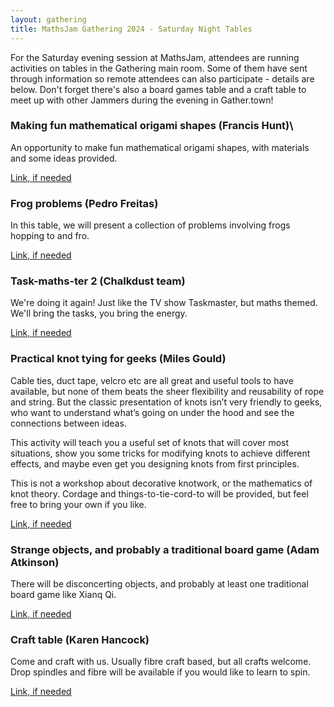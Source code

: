 ```yaml
---
layout: gathering
title: MathsJam Gathering 2024 - Saturday Night Tables
---
```


For the Saturday evening session at MathsJam, attendees are running activities on tables in the Gathering main room. Some of them have sent through information so remote attendees can also participate - details are below. Don't forget there's also a board games table and a craft table to meet up with other Jammers during the evening in Gather.town!

### Making fun mathematical origami shapes (Francis Hunt)\

An opportunity to make fun mathematical origami shapes, with materials and some ideas provided.

[Link, if needed](https://www.website.com)

### Frog problems (Pedro Freitas)

In this table, we will present a collection of problems involving frogs hopping to and fro.

[Link, if needed](https://www.website.com)

###  Task-maths-ter 2 (Chalkdust team)

We're doing it again! Just like the TV show Taskmaster, but maths themed. We'll bring the tasks, you bring the energy.

[Link, if needed](https://www.website.com)

### Practical knot tying for geeks (Miles Gould)

Cable ties, duct tape, velcro etc are all great and useful tools to have available, but none of them beats the sheer flexibility and reusability of rope and string. But the classic presentation of knots isn’t very friendly to geeks, who want to understand what’s going on under the hood and see the connections between ideas.

This activity will teach you a useful set of knots that will cover most situations, show you some tricks for modifying knots to achieve different effects, and maybe even get you designing knots from first principles.

This is not a workshop about decorative knotwork, or the mathematics of knot theory. Cordage and things-to-tie-cord-to will be provided, but feel free to bring your own if you like.

[Link, if needed](https://www.website.com)

### Strange objects, and probably a traditional board game (Adam Atkinson)

There will be disconcerting objects, and probably at least one traditional board game like Xianq Qi.

[Link, if needed](https://www.website.com)

### Craft table (Karen Hancock)

Come and craft with us. Usually fibre craft based, but all crafts welcome.
Drop spindles and fibre will be available if you would like to learn to spin.

[Link, if needed](https://www.website.com)